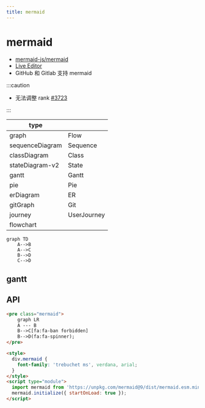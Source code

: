 ```yaml
---
title: mermaid
---
```


# mermaid

- [mermaid-js/mermaid](https://github.com/mermaid-js/mermaid)
- [Live Editor](https://mermaid-js.github.io/mermaid-live-editor)
- GitHub 和 Gitlab 支持 mermaid

:::caution

- 无法调整 rank [#3723](https://github.com/mermaid-js/mermaid/issues/3723)

:::

| type            |             |
| --------------- | ----------- |
| graph           | Flow        |
| sequenceDiagram | Sequence    |
| classDiagram    | Class       |
| stateDiagram-v2 | State       |
| gantt           | Gantt       |
| pie             | Pie         |
| erDiagram       | ER          |
| gitGraph        | Git         |
| journey         | UserJourney |
| flowchart       |

```mermaid
graph TD
    A-->B
    A-->C
    B-->D
    C-->D
```

## gantt

## API

```html
<pre class="mermaid">
    graph LR
    A --- B
    B-->C[fa:fa-ban forbidden]
    B-->D(fa:fa-spinner);
</pre>

<style>
  div.mermaid {
    font-family: 'trebuchet ms', verdana, arial;
  }
</style>
<script type="module">
  import mermaid from 'https://unpkg.com/mermaid@9/dist/mermaid.esm.min.mjs';
  mermaid.initialize({ startOnLoad: true });
</script>
```
